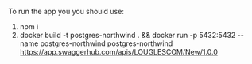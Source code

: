 To run the app you you should use: 
1. npm i
2. docker build -t postgres-northwind . && docker run -p 5432:5432 --name postgres-northwind postgres-northwind
https://app.swaggerhub.com/apis/LOUGLESCOM/New/1.0.0
